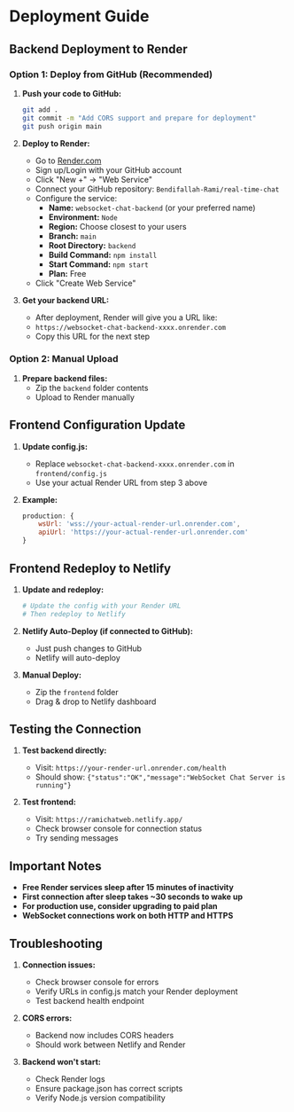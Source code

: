 # Deployment Guide

## Backend Deployment to Render

### Option 1: Deploy from GitHub (Recommended)

1. **Push your code to GitHub:**
   ```bash
   git add .
   git commit -m "Add CORS support and prepare for deployment"
   git push origin main
   ```

2. **Deploy to Render:**
   - Go to [Render.com](https://render.com)
   - Sign up/Login with your GitHub account
   - Click "New +" → "Web Service"
   - Connect your GitHub repository: `Bendifallah-Rami/real-time-chat`
   - Configure the service:
     - **Name:** `websocket-chat-backend` (or your preferred name)
     - **Environment:** `Node`
     - **Region:** Choose closest to your users
     - **Branch:** `main`
     - **Root Directory:** `backend`
     - **Build Command:** `npm install`
     - **Start Command:** `npm start`
     - **Plan:** Free
   - Click "Create Web Service"

3. **Get your backend URL:**
   - After deployment, Render will give you a URL like:
   - `https://websocket-chat-backend-xxxx.onrender.com`
   - Copy this URL for the next step

### Option 2: Manual Upload

1. **Prepare backend files:**
   - Zip the `backend` folder contents
   - Upload to Render manually

## Frontend Configuration Update

1. **Update config.js:**
   - Replace `websocket-chat-backend-xxxx.onrender.com` in `frontend/config.js`
   - Use your actual Render URL from step 3 above

2. **Example:**
   ```javascript
   production: {
       wsUrl: 'wss://your-actual-render-url.onrender.com',
       apiUrl: 'https://your-actual-render-url.onrender.com'
   }
   ```

## Frontend Redeploy to Netlify

1. **Update and redeploy:**
   ```bash
   # Update the config with your Render URL
   # Then redeploy to Netlify
   ```

2. **Netlify Auto-Deploy (if connected to GitHub):**
   - Just push changes to GitHub
   - Netlify will auto-deploy

3. **Manual Deploy:**
   - Zip the `frontend` folder
   - Drag & drop to Netlify dashboard

## Testing the Connection

1. **Test backend directly:**
   - Visit: `https://your-render-url.onrender.com/health`
   - Should show: `{"status":"OK","message":"WebSocket Chat Server is running"}`

2. **Test frontend:**
   - Visit: `https://ramichatweb.netlify.app/`
   - Check browser console for connection status
   - Try sending messages

## Important Notes

- **Free Render services sleep after 15 minutes of inactivity**
- **First connection after sleep takes ~30 seconds to wake up**
- **For production use, consider upgrading to paid plan**
- **WebSocket connections work on both HTTP and HTTPS**

## Troubleshooting

1. **Connection issues:**
   - Check browser console for errors
   - Verify URLs in config.js match your Render deployment
   - Test backend health endpoint

2. **CORS errors:**
   - Backend now includes CORS headers
   - Should work between Netlify and Render

3. **Backend won't start:**
   - Check Render logs
   - Ensure package.json has correct scripts
   - Verify Node.js version compatibility
